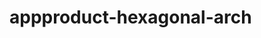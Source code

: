  # appproduct-hexagonal-arch                 
            
         
                 
            
           
                
                   
          
          
     
 

